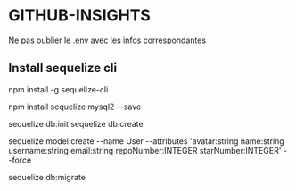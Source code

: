 # GITHUB-INSIGHTS

Ne pas oublier le .env avec les infos correspondantes


## Install sequelize cli

npm install -g sequelize-cli

npm install sequelize mysql2 --save



sequelize db:init
sequelize db:create



sequelize model:create --name User --attributes 'avatar:string name:string username:string email:string repoNumber:INTEGER starNumber:INTEGER' --force

sequelize db:migrate